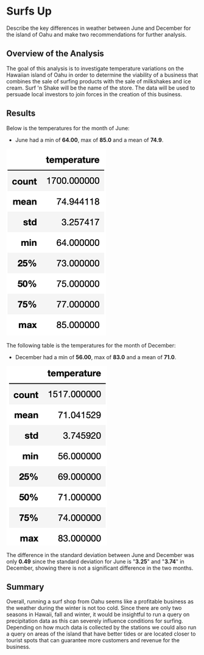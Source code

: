 # Surfs Up

Describe the key differences in weather between June and December for the island of Oahu and make two recommendations for further analysis.




## Overview of the Analysis


The goal of this analysis is to investigate temperature variations on the Hawaiian island of Oahu in order to determine the viability of a business that combines the sale of surfing products with the sale of milkshakes and ice cream. Surf 'n Shake will be the name of the store. The data will be used to persuade local investors to join forces in the creation of this business.




## Results 

Below is the temperatures for the month of June: 


- June had a min of **64.00**, max of **85.0** and a mean of **74.9**. 

![June_Temperatures](Resources/June_Temperatures.png)


The following table is the temperatures for the month of December:

- December had a min of **56.00**, max of **83.0** and a mean of **71.0**. 

![December_Temperatures](Resources/December_Temperatures.png)



The difference in the standard deviation between June and December was only **0.49** since the standard deviation for June is "**3.25**" and "**3.74**" in December, showing there is not a significant difference in the two months. 




## Summary 


Overall, running a surf shop from Oahu seems like a profitable business as the weather during the winter is not too cold. Since there are only two seasons in Hawaii, fall and winter, it would be insightful to run a query on precipitation data as this can severely influence conditions for surfing. Depending on how much data is collected by the stations we could also run a query on areas of the island that have better tides or are located closer to tourist spots that can guarantee more customers and revenue for the business. 

